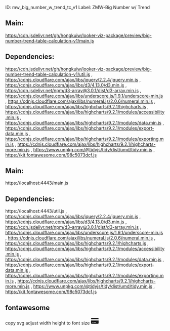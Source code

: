 ID: mw_big_number_w_trend_tc_v1
Label: ZMW-Big Number w/ Trend

## Main:
https://cdn.jsdelivr.net/gh/hongkuiw/looker-viz-package/preview/big-number-trend-table-calculation-v1/main.js
## Dependencies: 
https://cdn.jsdelivr.net/gh/hongkuiw/looker-viz-package/preview/big-number-trend-table-calculation-v1/util.js
, https://cdnjs.cloudflare.com/ajax/libs/jquery/2.2.4/jquery.min.js
, https://cdnjs.cloudflare.com/ajax/libs/d3/4.13.0/d3.min.js
, https://cdn.jsdelivr.net/npm/d3-array@3.0.1/dist/d3-array.min.js
, https://cdnjs.cloudflare.com/ajax/libs/underscore.js/1.9.1/underscore-min.js
, https://cdnjs.cloudflare.com/ajax/libs/numeral.js/2.0.6/numeral.min.js
, https://cdnjs.cloudflare.com/ajax/libs/highcharts/9.2.1/highcharts.js
, https://cdnjs.cloudflare.com/ajax/libs/highcharts/9.2.1/modules/accessibility.min.js
, https://cdnjs.cloudflare.com/ajax/libs/highcharts/9.2.1/modules/data.min.js
, https://cdnjs.cloudflare.com/ajax/libs/highcharts/9.2.1/modules/export-data.min.js
, https://cdnjs.cloudflare.com/ajax/libs/highcharts/9.2.1/modules/exporting.min.js
, https://cdnjs.cloudflare.com/ajax/libs/highcharts/9.2.1/highcharts-more.min.js
, https://www.unpkg.com/@tidyjs/tidy/dist/umd/tidy.min.js
, https://kit.fontawesome.com/98c5073dcf.js


## Main:
https://localhost:4443/main.js
## Dependencies: 
https://localhost:4443/util.js
, https://cdnjs.cloudflare.com/ajax/libs/jquery/2.2.4/jquery.min.js
, https://cdnjs.cloudflare.com/ajax/libs/d3/4.13.0/d3.min.js
, https://cdn.jsdelivr.net/npm/d3-array@3.0.1/dist/d3-array.min.js
, https://cdnjs.cloudflare.com/ajax/libs/underscore.js/1.9.1/underscore-min.js
, https://cdnjs.cloudflare.com/ajax/libs/numeral.js/2.0.6/numeral.min.js
, https://cdnjs.cloudflare.com/ajax/libs/highcharts/9.2.1/highcharts.js
, https://cdnjs.cloudflare.com/ajax/libs/highcharts/9.2.1/modules/accessibility.min.js
, https://cdnjs.cloudflare.com/ajax/libs/highcharts/9.2.1/modules/data.min.js
, https://cdnjs.cloudflare.com/ajax/libs/highcharts/9.2.1/modules/export-data.min.js
, https://cdnjs.cloudflare.com/ajax/libs/highcharts/9.2.1/modules/exporting.min.js
, https://cdnjs.cloudflare.com/ajax/libs/highcharts/9.2.1/highcharts-more.min.js
, https://www.unpkg.com/@tidyjs/tidy/dist/umd/tidy.min.js
, https://kit.fontawesome.com/98c5073dcf.js



## fontawesome
<script src="https://kit.fontawesome.com/98c5073dcf.js" crossorigin="anonymous"></script>
copy svg adjust width height to font size
<svg width="24px" height="24px" aria-hidden="true" focusable="false" data-prefix="fas" data-icon="credit-card" class="svg-inline--fa fa-credit-card" role="img" xmlns="http://www.w3.org/2000/svg" viewBox="0 0 576 512"><path fill="currentColor" d="M512 32C547.3 32 576 60.65 576 96V128H0V96C0 60.65 28.65 32 64 32H512zM576 416C576 451.3 547.3 480 512 480H64C28.65 480 0 451.3 0 416V224H576V416zM112 352C103.2 352 96 359.2 96 368C96 376.8 103.2 384 112 384H176C184.8 384 192 376.8 192 368C192 359.2 184.8 352 176 352H112zM240 384H368C376.8 384 384 376.8 384 368C384 359.2 376.8 352 368 352H240C231.2 352 224 359.2 224 368C224 376.8 231.2 384 240 384z"></path></svg>